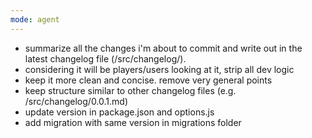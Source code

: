 ```yaml
---
mode: agent
---
```


- summarize all the changes i'm about to commit and write out in the latest changelog file (/src/changelog/).
- considering it will be players/users looking at it, strip all dev logic
- keep it more clean and concise. remove very general points
- keep structure similar to other changelog files (e.g. /src/changelog/0.0.1.md)
- update version in package.json and options.js
- add migration with same version in migrations folder
